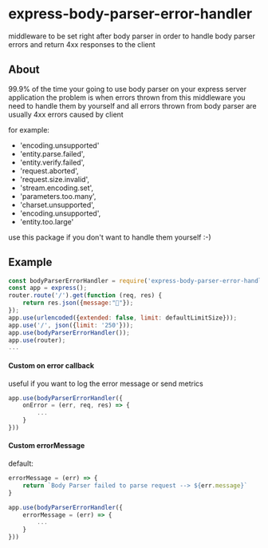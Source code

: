 # express-body-parser-error-handler
middleware to be set right after body parser in order to handle body parser errors and return 4xx responses to the client

## About
99.9% of the time your going to use body parser on your express server application 
the problem is when errors thrown from this middleware you need to handle them by yourself
and all errors thrown from body parser are usually 4xx errors caused by client

for example:

- 'encoding.unsupported'
- 'entity.parse.failed',
- 'entity.verify.failed',
- 'request.aborted',
- 'request.size.invalid',
- 'stream.encoding.set',
- 'parameters.too.many',
- 'charset.unsupported',
- 'encoding.unsupported',
- 'entity.too.large'

use this package if you don't want to handle them yourself :-)



## Example

```js
const bodyParserErrorHandler = require('express-body-parser-error-handler')
const app = express();
router.route('/').get(function (req, res) {
    return res.json({message:"🚀"});
});
app.use(urlencoded({extended: false, limit: defaultLimitSize}));
app.use('/', json({limit: '250'}));
app.use(bodyParserErrorHandler());
app.use(router);
...
```

#### Custom on error callback
useful if you want to log the error message or send metrics
```js
app.use(bodyParserErrorHandler({
    onError = (err, req, res) => {
        ...
    }
}))
```

#### Custom errorMessage

default:

```js
errorMessage = (err) => {
    return `Body Parser failed to parse request --> ${err.message}`
}
```

```js
app.use(bodyParserErrorHandler({
    errorMessage = (err) => {
        ...
    }
}))
```
